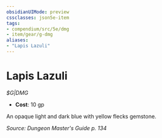 ```yaml
---
obsidianUIMode: preview
cssclasses: json5e-item
tags:
- compendium/src/5e/dmg
- item/gear/g-dmg
aliases: 
- "Lapis Lazuli"
---
```

# Lapis Lazuli
*$G|DMG*  

- **Cost**: 10 gp

An opaque light and dark blue with yellow flecks gemstone.

*Source: Dungeon Master's Guide p. 134*